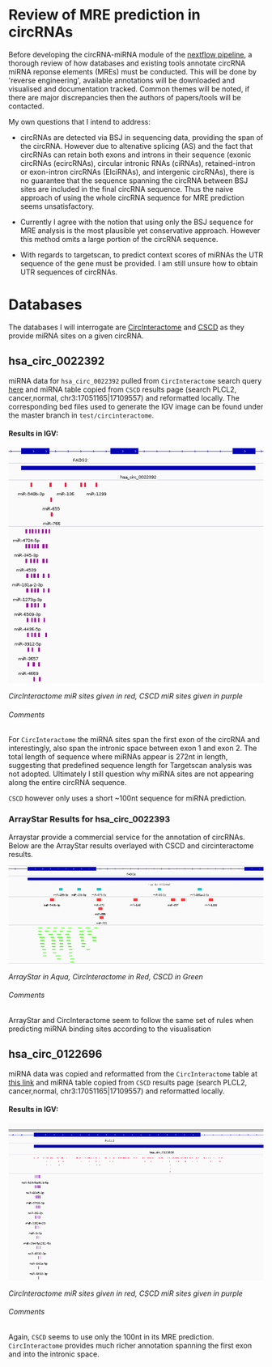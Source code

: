 # Review of MRE prediction in circRNAs
Before developing the circRNA-miRNA module of the [nextflow pipeline](https://github.com/BarryDigby/circrna), a thorough review of how databases and existing tools annotate circRNA miRNA reponse elements (MREs) must be conducted. This will be done by 'reverse engineering', available annotations will be downloaded and visualised and documentation tracked. Common themes will be noted, if there are major discrepancies then the authors of papers/tools will be contacted. 

My own questions that I intend to address:
* circRNAs are detected via BSJ in sequencing data, providing the span of the circRNA. However due to altenative splicing (AS) and the fact that circRNAs can retain both exons and introns in their sequence (exonic circRNAs (ecircRNAs), circular intronic RNAs (ciRNAs), retained-intron or exon-intron circRNAs (EIciRNAs), and intergenic circRNAs), there is no guarantee that the sequence spanning the circRNA between BSJ sites are included in the final circRNA sequence. Thus the naive approach of using the whole circRNA sequence for MRE prediction seems unsatisfactory. 

* Currently I agree with the notion that using only the BSJ sequence for MRE analysis is the most plausible yet conservative approach. However this method omits a large portion of the circRNA sequence. 

* With regards to targetscan, to predict context scores of miRNAs the UTR sequence of the gene must be provided. I am still unsure how to obtain UTR sequences of circRNAs. 

# Databases
The databases I will interrogate are [CircInteractome](https://circinteractome.nia.nih.gov/) and [CSCD](https://gb.whu.edu.cn/CSCD/) as they provide miRNA sites on a given circRNA. 


## hsa_circ_0022392
miRNA data for `hsa_circ_0022392` pulled from `CircInteractome` search query [here](https://circinteractome.nia.nih.gov/api/v2/mirnasearch?circular_rna_query=hsa_circ_0022392&mirna_query=&submit=miRNA+Target+Search) and miRNA table copied from `CSCD` results page (search PLCL2, cancer,normal, chr3:17051165|17109557) and reformatted locally. The corresponding bed files used to generate the IGV image can be found under the master branch in `test/circinteractome`. 

#### Results in IGV:
![](https://github.com/BarryDigby/MRE/blob/main/test/CSCD/CSCD_hsa_circ_0022392.png)

*CircInteractome miR sites given in red, CSCD miR sites given in purple*

###### Comments
For `CircInteractome` the miRNA sites span the first exon of the circRNA and interestingly, also span the intronic space between exon 1 and exon 2. The total length of sequence where miRNAs appear is 272nt in length, suggesting that predefined sequence length for Targetscan analysis was not adopted. Ultimately I still question why miRNA sites are not appearing along the entire circRNA sequence. 

`CSCD` however only uses a short ~100nt sequence for miRNA prediction.

### ArrayStar Results for hsa_circ_0022393
Arraystar provide a commercial service for the annotation of circRNAs. Below are the ArrayStar results overlayed with CSCD and circinteractome results. 

![](https://github.com/BarryDigby/MRE/blob/main/test/ArrayStar/hsa_circ_0022392_arraystar.png)

*ArrayStar in Aqua, CircInteractome in Red, CSCD in Green* 

###### Comments
ArrayStar and CircInteractome seem to follow the same set of rules when predicting miRNA binding sites according to the visualisation

## hsa_circ_0122696
miRNA data was copied and reformatted from the `CircInteractome` table at [this link](https://circinteractome.nia.nih.gov/api/v2/mirnasearch?circular_rna_query=hsa_circ_0122696&mirna_query=&submit=miRNA+Target+Search) and miRNA table copied from `CSCD` results page (search PLCL2, cancer,normal, chr3:17051165|17109557) and reformatted locally. 

#### Results in IGV:
![](https://github.com/BarryDigby/MRE/blob/main/test/CSCD/CSCD_hsa_circ_0122696.png)

*CircInteractome miR sites given in red, CSCD miR sites given in purple*

###### Comments
Again, `CSCD` seems to use only the 100nt in its MRE prediction. `CircInteractome` provides much richer annotation spanning the first exon and into the intronic space.


